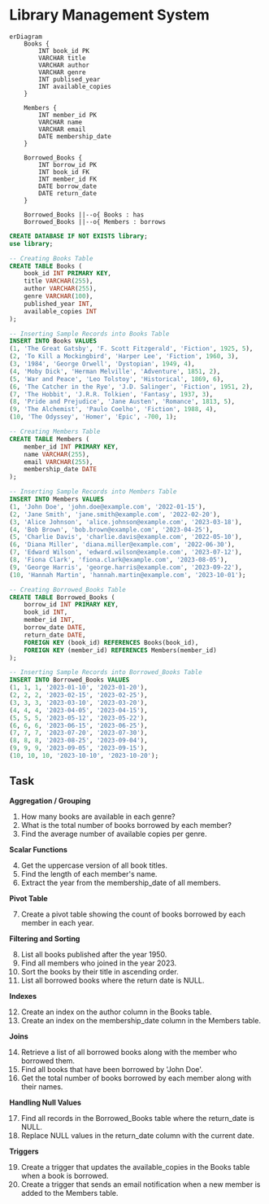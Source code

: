 # Library Management System

```mermaid
erDiagram
    Books {
        INT book_id PK
        VARCHAR title
        VARCHAR author
        VARCHAR genre
        INT publised_year
        INT available_copies
    }

    Members {
        INT member_id PK
        VARCHAR name
        VARCHAR email
        DATE membership_date
    }

    Borrowed_Books {
        INT borrow_id PK
        INT book_id FK
        INT member_id FK
        DATE borrow_date
        DATE return_date
    }
    
    Borrowed_Books ||--o{ Books : has
    Borrowed_Books ||--o{ Members : borrows
```

```sql
CREATE DATABASE IF NOT EXISTS library;
use library;

-- Creating Books Table
CREATE TABLE Books (
    book_id INT PRIMARY KEY,
    title VARCHAR(255),
    author VARCHAR(255),
    genre VARCHAR(100),
    published_year INT,
    available_copies INT
);

-- Inserting Sample Records into Books Table
INSERT INTO Books VALUES
(1, 'The Great Gatsby', 'F. Scott Fitzgerald', 'Fiction', 1925, 5),
(2, 'To Kill a Mockingbird', 'Harper Lee', 'Fiction', 1960, 3),
(3, '1984', 'George Orwell', 'Dystopian', 1949, 4),
(4, 'Moby Dick', 'Herman Melville', 'Adventure', 1851, 2),
(5, 'War and Peace', 'Leo Tolstoy', 'Historical', 1869, 6),
(6, 'The Catcher in the Rye', 'J.D. Salinger', 'Fiction', 1951, 2),
(7, 'The Hobbit', 'J.R.R. Tolkien', 'Fantasy', 1937, 3),
(8, 'Pride and Prejudice', 'Jane Austen', 'Romance', 1813, 5),
(9, 'The Alchemist', 'Paulo Coelho', 'Fiction', 1988, 4),
(10, 'The Odyssey', 'Homer', 'Epic', -700, 1);

-- Creating Members Table
CREATE TABLE Members (
    member_id INT PRIMARY KEY,
    name VARCHAR(255),
    email VARCHAR(255),
    membership_date DATE
);

-- Inserting Sample Records into Members Table
INSERT INTO Members VALUES
(1, 'John Doe', 'john.doe@example.com', '2022-01-15'),
(2, 'Jane Smith', 'jane.smith@example.com', '2022-02-20'),
(3, 'Alice Johnson', 'alice.johnson@example.com', '2023-03-18'),
(4, 'Bob Brown', 'bob.brown@example.com', '2023-04-25'),
(5, 'Charlie Davis', 'charlie.davis@example.com', '2022-05-10'),
(6, 'Diana Miller', 'diana.miller@example.com', '2022-06-30'),
(7, 'Edward Wilson', 'edward.wilson@example.com', '2023-07-12'),
(8, 'Fiona Clark', 'fiona.clark@example.com', '2023-08-05'),
(9, 'George Harris', 'george.harris@example.com', '2023-09-22'),
(10, 'Hannah Martin', 'hannah.martin@example.com', '2023-10-01');

-- Creating Borrowed_Books Table
CREATE TABLE Borrowed_Books (
    borrow_id INT PRIMARY KEY,
    book_id INT,
    member_id INT,
    borrow_date DATE,
    return_date DATE,
    FOREIGN KEY (book_id) REFERENCES Books(book_id),
    FOREIGN KEY (member_id) REFERENCES Members(member_id)
);

-- Inserting Sample Records into Borrowed_Books Table
INSERT INTO Borrowed_Books VALUES
(1, 1, 1, '2023-01-10', '2023-01-20'),
(2, 2, 2, '2023-02-15', '2023-02-25'),
(3, 3, 3, '2023-03-10', '2023-03-20'),
(4, 4, 4, '2023-04-05', '2023-04-15'),
(5, 5, 5, '2023-05-12', '2023-05-22'),
(6, 6, 6, '2023-06-15', '2023-06-25'),
(7, 7, 7, '2023-07-20', '2023-07-30'),
(8, 8, 8, '2023-08-25', '2023-09-04'),
(9, 9, 9, '2023-09-05', '2023-09-15'),
(10, 10, 10, '2023-10-10', '2023-10-20');

```

## Task

**Aggregation / Grouping**

1. How many books are available in each genre?
2. What is the total number of books borrowed by each member?
3. Find the average number of available copies per genre.

**Scalar Functions**

4. Get the uppercase version of all book titles.
5. Find the length of each member's name.
6. Extract the year from the membership_date of all members.

**Pivot Table**

7. Create a pivot table showing the count of books borrowed by each member in each year.

**Filtering and Sorting**

8. List all books published after the year 1950.
9. Find all members who joined in the year 2023.
10. Sort the books by their title in ascending order.
11. List all borrowed books where the return date is NULL.

**Indexes**

12. Create an index on the author column in the Books table.
13. Create an index on the membership_date column in the Members table.

**Joins**

14. Retrieve a list of all borrowed books along with the member who borrowed them.
15. Find all books that have been borrowed by 'John Doe'.
16. Get the total number of books borrowed by each member along with their names.

**Handling Null Values**

17. Find all records in the Borrowed_Books table where the return_date is NULL.
18. Replace NULL values in the return_date column with the current date.

**Triggers**

19. Create a trigger that updates the available_copies in the Books table when a book is borrowed.
20. Create a trigger that sends an email notification when a new member is added to the Members table.